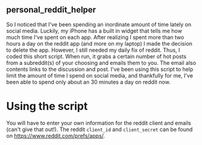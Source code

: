 ## personal_reddit_helper

So I noticed that I've been spending an inordinate amount of time lately on social media. Luckily, my iPhone has a built in widget that tells me how much time I've spent on each app. After realizing I spent more than two hours a day on the reddit app (and more on my laptop) I made the decision to delete the app. However, I still needed my daily fix of reddit. Thus, I coded this short script. When run, it grabs a certain number of hot posts from a subreddit(s) of your choosing and emails them to you. The email also contents links to the discussion and post. I've been using this script to help limit the amount of time I spend on social media, and thankfully for me, I've been able to spend only about an 30 minutes a day on reddit now. 

# Using the script

You will have to enter your own information for the reddit client and emails (can't give that out!). The reddit `client_id` and `client_secret` can be found on https://www.reddit.com/prefs/apps/. 
